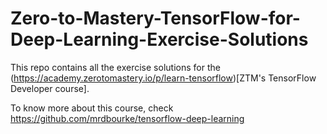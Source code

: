 # Zero-to-Mastery-TensorFlow-for-Deep-Learning-Exercise-Solutions
This repo contains all the exercise solutions for the (https://academy.zerotomastery.io/p/learn-tensorflow)[ZTM's TensorFlow Developer course]. 

To know more about this course, check https://github.com/mrdbourke/tensorflow-deep-learning

